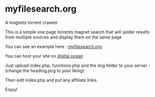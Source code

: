 myfilesearch.org
================

A magnets torrent crawler

This is a simple one page torrents magnet search that will spider results from multiple sources and display them on the same page

You can see an example here : [myfilesearch.org](http://x-mad.com)   


You can host your site on [digital ocean](https://www.digitalocean.com/?refcode=6e83df0e17c6)

Just upload index.php, functions.php and the img folder to your server - (change the heading.png to your liking)

Then edit index.php and put any affiliate links. 


Enjoy!
